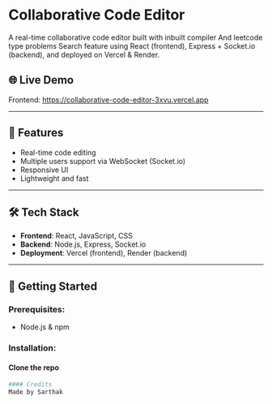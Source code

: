 # Collaborative Code Editor

A real-time collaborative code editor built with inbuilt compiler And leetcode type problems Search feature using React (frontend), Express + Socket.io (backend), and deployed on Vercel & Render.

## 🌐 Live Demo

Frontend: https://collaborative-code-editor-3xvu.vercel.app


---

## 🧠 Features

- Real-time code editing
- Multiple users support via WebSocket (Socket.io)
- Responsive UI
- Lightweight and fast

---

## 🛠 Tech Stack

- **Frontend**: React, JavaScript, CSS
- **Backend**: Node.js, Express, Socket.io
- **Deployment**: Vercel (frontend), Render (backend)

---

## 🚀 Getting Started

### Prerequisites:
- Node.js & npm

### Installation:

#### Clone the repo
```bash
#### Credits
Made by Sarthak
